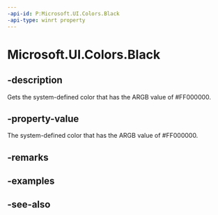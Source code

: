 ```yaml
---
-api-id: P:Microsoft.UI.Colors.Black
-api-type: winrt property
---
```


<!-- Property syntax
public Windows.UI.Color Black { get; }
-->

# Microsoft.UI.Colors.Black

## -description

Gets the system-defined color that has the ARGB value of #FF000000.

## -property-value

The system-defined color that has the ARGB value of #FF000000.

## -remarks

## -examples

## -see-also

